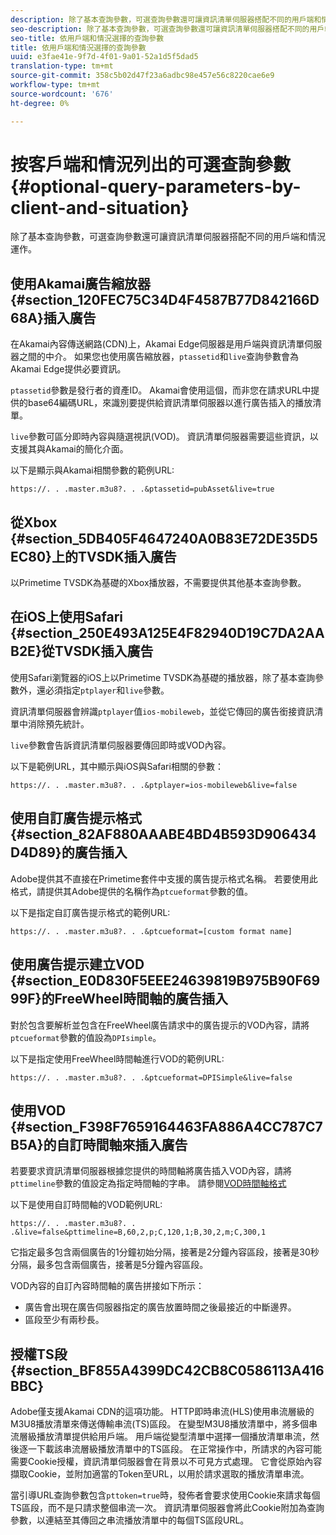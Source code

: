 ```yaml
---
description: 除了基本查詢參數，可選查詢參數還可讓資訊清單伺服器搭配不同的用戶端和情況運作。
seo-description: 除了基本查詢參數，可選查詢參數還可讓資訊清單伺服器搭配不同的用戶端和情況運作。
seo-title: 依用戶端和情況選擇的查詢參數
title: 依用戶端和情況選擇的查詢參數
uuid: e3fae41e-9f7d-4f01-9a01-52a1d5f5dad5
translation-type: tm+mt
source-git-commit: 358c5b02d47f23a6adbc98e457e56c8220cae6e9
workflow-type: tm+mt
source-wordcount: '676'
ht-degree: 0%

---
```



# 按客戶端和情況列出的可選查詢參數{#optional-query-parameters-by-client-and-situation}

除了基本查詢參數，可選查詢參數還可讓資訊清單伺服器搭配不同的用戶端和情況運作。

## 使用Akamai廣告縮放器{#section_120FEC75C34D4F4587B77D842166D68A}插入廣告

在Akamai內容傳送網路(CDN)上，Akamai Edge伺服器是用戶端與資訊清單伺服器之間的中介。 如果您也使用廣告縮放器，`ptassetid`和`live`查詢參數會為Akamai Edge提供必要資訊。

`ptassetid`參數是發行者的資產ID。 Akamai會使用這個，而非您在請求URL中提供的base64編碼URL，來識別要提供給資訊清單伺服器以進行廣告插入的播放清單。

`live`參數可區分即時內容與隨選視訊(VOD)。 資訊清單伺服器需要這些資訊，以支援其與Akamai的簡化介面。

以下是顯示與Akamai相關參數的範例URL:

```
https://. . .master.m3u8?. . .&ptassetid=pubAsset&live=true
```

## 從Xbox {#section_5DB405F4647240A0B83E72DE35D5EC80}上的TVSDK插入廣告

以Primetime TVSDK為基礎的Xbox播放器，不需要提供其他基本查詢參數。

## 在iOS上使用Safari {#section_250E493A125E4F82940D19C7DA2AAB2E}從TVSDK插入廣告

使用Safari瀏覽器的iOS上以Primetime TVSDK為基礎的播放器，除了基本查詢參數外，還必須指定`ptplayer`和`live`參數。

資訊清單伺服器會辨識`ptplayer`值`ios-mobileweb`，並從它傳回的廣告銜接資訊清單中消除預先統計。

`live`參數會告訴資訊清單伺服器要傳回即時或VOD內容。

以下是範例URL，其中顯示與iOS與Safari相關的參數：

```
https://. . .master.m3u8?. . .&ptplayer=ios-mobileweb&live=false
```

## 使用自訂廣告提示格式{#section_82AF880AAABE4BD4B593D906434D4D89}的廣告插入

Adobe提供其不直接在Primetime套件中支援的廣告提示格式名稱。 若要使用此格式，請提供其Adobe提供的名稱作為`ptcueformat`參數的值。

以下是指定自訂廣告提示格式的範例URL:

```
https://. . .master.m3u8?. . .&ptcueformat=[custom format name]
```

## 使用廣告提示建立VOD {#section_E0D830F5EEE24639819B975B90F6999F}的FreeWheel時間軸的廣告插入

對於包含要解析並包含在FreeWheel廣告請求中的廣告提示的VOD內容，請將`ptcueformat`參數的值設為`DPIsimple`。

以下是指定使用FreeWheel時間軸進行VOD的範例URL:

```
https://. . .master.m3u8?. . .&ptcueformat=DPISimple&live=false
```

## 使用VOD {#section_F398F7659164463FA886A4CC787C7B5A}的自訂時間軸來插入廣告

若要要求資訊清單伺服器根據您提供的時間軸將廣告插入VOD內容，請將`pttimeline`參數的值設定為指定時間軸的字串。 請參閱[VOD時間軸格式](../../msapi-topics/ms-changes-vod-timeline/ms-api-timeline-format.md)

以下是使用自訂時間軸的VOD範例URL:

```
https://. . .master.m3u8?. . .&live=false&pttimeline=B,60,2,p;C,120,1;B,30,2,m;C,300,1
```

它指定最多包含兩個廣告的1分鐘初始分隔，接著是2分鐘內容區段，接著是30秒分隔，最多包含兩個廣告，接著是5分鐘內容區段。

VOD內容的自訂內容時間軸的廣告拼接如下所示：

* 廣告會出現在廣告伺服器指定的廣告放置時間之後最接近的中斷邊界。
* 區段至少有兩秒長。

## 授權TS段{#section_BF855A4399DC42CB8C0586113A416BBC}

Adobe僅支援Akamai CDN的這項功能。 HTTP即時串流(HLS)使用串流層級的M3U8播放清單來傳送傳輸串流(TS)區段。 在變型M3U8播放清單中，將多個串流層級播放清單提供給用戶端。 用戶端從變型清單中選擇一個播放清單串流，然後逐一下載該串流層級播放清單中的TS區段。 在正常操作中，所請求的內容可能需要Cookie授權，資訊清單伺服器會在背景以不可見方式處理。 它會從原始內容擷取Cookie，並附加適當的Token至URL，以用於請求選取的播放清單串流。

當引導URL查詢參數包含`pttoken=true`時，發佈者會要求使用Cookie來請求每個TS區段，而不是只請求整個串流一次。 資訊清單伺服器會將此Cookie附加為查詢參數，以連結至其傳回之串流播放清單中的每個TS區段URL。
